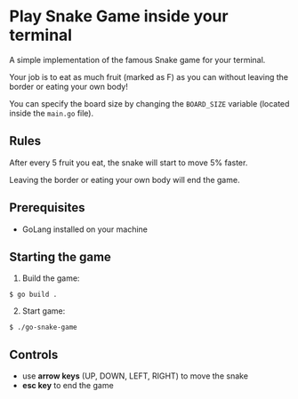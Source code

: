 # Play Snake Game inside your terminal

A simple implementation of the famous Snake game for your terminal.

Your job is to eat as much fruit (marked as F) as you can without leaving the border or eating your own body!

You can specify the board size by changing the `BOARD_SIZE` variable (located inside the `main.go` file).

## Rules

After every 5 fruit you eat, the snake will start to move 5% faster.

Leaving the border or eating your own body will end the game.

## Prerequisites

-   GoLang installed on your machine

## Starting the game

1. Build the game:

```
$ go build .
```

2. Start game:

```
$ ./go-snake-game
```

## Controls

-   use **arrow keys** (UP, DOWN, LEFT, RIGHT) to move the snake
-   **esc key** to end the game
